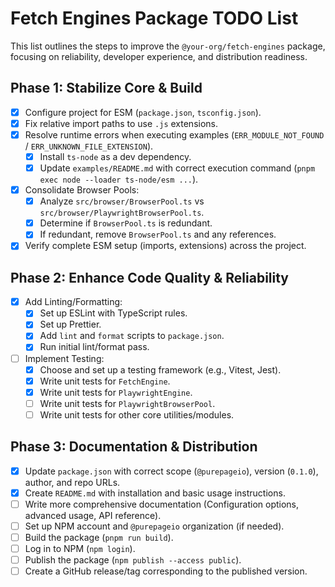 # Fetch Engines Package TODO List

This list outlines the steps to improve the `@your-org/fetch-engines` package, focusing on reliability, developer experience, and distribution readiness.

## Phase 1: Stabilize Core & Build

- [x] Configure project for ESM (`package.json`, `tsconfig.json`).
- [x] Fix relative import paths to use `.js` extensions.
- [x] Resolve runtime errors when executing examples (`ERR_MODULE_NOT_FOUND` / `ERR_UNKNOWN_FILE_EXTENSION`).
  - [x] Install `ts-node` as a dev dependency.
  - [x] Update `examples/README.md` with correct execution command (`pnpm exec node --loader ts-node/esm ...`).
- [x] Consolidate Browser Pools:
  - [x] Analyze `src/browser/BrowserPool.ts` vs `src/browser/PlaywrightBrowserPool.ts`.
  - [x] Determine if `BrowserPool.ts` is redundant.
  - [x] If redundant, remove `BrowserPool.ts` and any references.
- [x] Verify complete ESM setup (imports, extensions) across the project.

## Phase 2: Enhance Code Quality & Reliability

- [x] Add Linting/Formatting:
  - [x] Set up ESLint with TypeScript rules.
  - [x] Set up Prettier.
  - [x] Add `lint` and `format` scripts to `package.json`.
  - [x] Run initial lint/format pass.
- [ ] Implement Testing:
  - [x] Choose and set up a testing framework (e.g., Vitest, Jest).
  - [x] Write unit tests for `FetchEngine`.
  - [x] Write unit tests for `PlaywrightEngine`.
  - [ ] Write unit tests for `PlaywrightBrowserPool`.
  - [ ] Write unit tests for other core utilities/modules.

## Phase 3: Documentation & Distribution

- [x] Update `package.json` with correct scope (`@purepageio`), version (`0.1.0`), author, and repo URLs.
- [x] Create `README.md` with installation and basic usage instructions.
- [ ] Write more comprehensive documentation (Configuration options, advanced usage, API reference).
- [ ] Set up NPM account and `@purepageio` organization (if needed).
- [ ] Build the package (`pnpm run build`).
- [ ] Log in to NPM (`npm login`).
- [ ] Publish the package (`npm publish --access public`).
- [ ] Create a GitHub release/tag corresponding to the published version.
